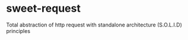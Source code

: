 # sweet-request
Total abstraction of http request with standalone architecture (S.O.L.I.D) principles
